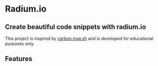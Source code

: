 # Radium.io

## Create beautiful code snippets with radium.io

This project is inspired by [carbon.now.sh](https://carbon.now.sh/) and is developed for educational purposes only.

## Features
